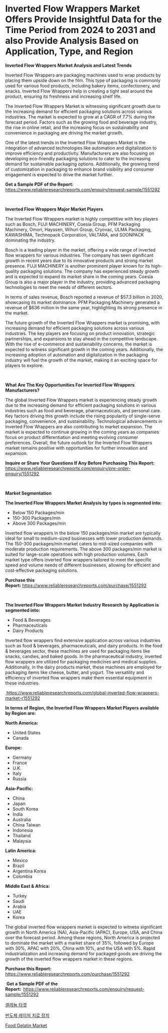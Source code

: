 <p><h1>Inverted Flow Wrappers Market Offers Provide Insightful Data for the Time Period from 2024 to 2031 and also Provide Analysis Based on Application, Type, and Region</h1></p><p><strong>Inverted Flow Wrappers Market Analysis and Latest Trends</strong></p>
<p><p>Inverted Flow Wrappers are packaging machines used to wrap products by placing them upside down on the film. This type of packaging is commonly used for various food products, including bakery items, confectionery, and snacks. Inverted Flow Wrappers help in creating a tight seal around the product, ensuring its freshness and increasing shelf life.</p><p>The Inverted Flow Wrappers Market is witnessing significant growth due to the increasing demand for efficient packaging solutions across various industries. The market is expected to grow at a CAGR of 7.7% during the forecast period. Factors such as the growing food and beverage industry, the rise in online retail, and the increasing focus on sustainability and convenience in packaging are driving the market growth.</p><p>One of the latest trends in the Inverted Flow Wrappers Market is the integration of advanced technologies like automation and digitalization to improve efficiency and productivity. Manufacturers are also focusing on developing eco-friendly packaging solutions to cater to the increasing demand for sustainable packaging options. Additionally, the growing trend of customization in packaging to enhance brand visibility and consumer engagement is expected to drive the market further.</p></p>
<p><strong>Get a Sample PDF of the Report:&nbsp;</strong> <a href="https://www.reliableresearchreports.com/enquiry/request-sample/1551292">https://www.reliableresearchreports.com/enquiry/request-sample/1551292</a></p>
<p>&nbsp;</p>
<p><strong>Inverted Flow Wrappers Major Market Players</strong></p>
<p><p>The Inverted Flow Wrappers market is highly competitive with key players such as Bosch, FUJI MACHINERY, Coesia Group, PFM Packaging Machinery, Omori, Hayssen, Wihuri Group, Cryovac, ULMA Packaging, KAWASHIMA, Technopack Corporation, VALTARA, and SOONPACK dominating the industry. </p><p>Bosch is a leading player in the market, offering a wide range of inverted flow wrappers for various industries. The company has seen significant growth in recent years due to its innovative products and strong market presence. FUJI MACHINERY is another prominent player known for its high-quality packaging solutions. The company has experienced steady growth and is expected to expand its market share in the coming years. Coesia Group is also a major player in the industry, providing advanced packaging technologies to meet the needs of different sectors. </p><p>In terms of sales revenue, Bosch reported a revenue of $57.3 billion in 2020, showcasing its market dominance. PFM Packaging Machinery generated a revenue of $636 million in the same year, highlighting its strong presence in the market. </p><p>The future growth of the Inverted Flow Wrappers market is promising, with increasing demand for efficient packaging solutions across various industries. The key players are focusing on product innovation, strategic partnerships, and expansions to stay ahead in the competitive landscape. With the rise of e-commerce and sustainability concerns, the market is expected to witness significant growth in the coming years. Additionally, the increasing adoption of automation and digitalization in the packaging industry will fuel the growth of the market, making it an exciting space for players to explore.</p></p>
<p>&nbsp;</p>
<p><strong>What Are The Key Opportunities For Inverted Flow Wrappers Manufacturers?</strong></p>
<p><p>The global Inverted Flow Wrappers market is experiencing steady growth due to the increasing demand for efficient packaging solutions in various industries such as food and beverage, pharmaceuticals, and personal care. Key factors driving this growth include the rising popularity of single-serve packaging, convenience, and sustainability. Technological advancements in Inverted Flow Wrappers are also contributing to market expansion. The market is expected to continue growing in the coming years as companies focus on product differentiation and meeting evolving consumer preferences. Overall, the future outlook for the Inverted Flow Wrappers market remains positive with opportunities for further innovation and expansion.</p></p>
<p><strong>Inquire or Share Your Questions If Any Before Purchasing This Report:</strong> <a href="https://www.reliableresearchreports.com/enquiry/pre-order-enquiry/1551292">https://www.reliableresearchreports.com/enquiry/pre-order-enquiry/1551292</a></p>
<p>&nbsp;</p>
<p><strong>Market Segmentation</strong></p>
<p><strong>The Inverted Flow Wrappers Market Analysis by types is segmented into:</strong></p>
<p><ul><li>Below 150 Packages/min</li><li>150-300 Packages/min</li><li>Above 300 Packages/min</li></ul></p>
<p><p>Inverted flow wrappers in the below 150 packages/min market are typically ideal for small to medium-sized businesses with lower production demands. The 150-300 packages/min market caters to mid-sized companies with moderate production requirements. The above 300 packages/min market is suited for large-scale operations with high production volumes. Each market type offers inverted flow wrappers tailored to meet the specific speed and volume needs of different businesses, allowing for efficient and cost-effective packaging solutions.</p></p>
<p><strong>Purchase this Report:&nbsp;</strong><a href="https://www.reliableresearchreports.com/purchase/1551292">https://www.reliableresearchreports.com/purchase/1551292</a></p>
<p>&nbsp;</p>
<p><strong>The Inverted Flow Wrappers Market Industry Research by Application is segmented into:</strong></p>
<p><ul><li>Food & Beverages</li><li>Pharmaceuticals</li><li>Dairy Products</li></ul></p>
<p><p>Inverted flow wrappers find extensive application across various industries such as food & beverages, pharmaceuticals, and dairy products. In the food & beverages sector, these machines are used for packaging items like snacks, candies, and baked goods. In the pharmaceutical industry, inverted flow wrappers are utilized for packaging medicines and medical supplies. Additionally, in the dairy products market, these machines are employed for packaging items like cheese, butter, and yogurt. The versatility and efficiency of inverted flow wrappers make them essential equipment in these industries.</p></p>
<p><a href="https://www.reliableresearchreports.com/global-inverted-flow-wrappers-market-r1551292">&nbsp;https://www.reliableresearchreports.com/global-inverted-flow-wrappers-market-r1551292</a></p>
<p><strong>In terms of Region, the Inverted Flow Wrappers Market Players available by Region are:</strong></p>
<p>
    <p> <strong> North America: </strong>
        <ul>
            <li>United States</li>
            <li>Canada</li>
        </ul>
        </p> 
    <p> <strong> Europe: </strong>
        <ul>
            <li>Germany</li>
            <li>France</li>
            <li>U.K.</li>
            <li>Italy</li>
            <li>Russia</li>
        </ul>
        </p> 
    <p> <strong> Asia-Pacific: </strong>
        <ul>
            <li>China</li>
            <li>Japan</li>
            <li>South Korea</li>
            <li>India</li>
            <li>Australia</li>
            <li>China Taiwan</li>
            <li>Indonesia</li>
            <li>Thailand</li>
            <li>Malaysia</li>
        </ul>
        </p> 
    <p> <strong> Latin America: </strong>
        <ul>
            <li>Mexico</li>
            <li>Brazil</li>
            <li>Argentina Korea</li>
            <li>Colombia</li>
        </ul>
        </p> 
    <p> <strong> Middle East & Africa: </strong>
        <ul>
            <li>Turkey</li>
            <li>Saudi</li>
            <li>Arabia</li>
            <li>UAE</li>
            <li>Korea</li>
        </ul>
    </p>
    </p>
<p><p>The global inverted flow wrappers market is expected to witness significant growth in North America (NA), Asia-Pacific (APAC), Europe, USA, and China over the forecast period. Among these regions, North America is projected to dominate the market with a market share of 35%, followed by Europe with 30%, APAC with 20%, China with 10%, and the USA with 5%. Rapid industrialization and increasing demand for packaged goods are driving the growth of the inverted flow wrappers market in these regions.</p></p>
<p><strong>Purchase this Report: </strong><a href="https://www.reliableresearchreports.com/purchase/1551292">https://www.reliableresearchreports.com/purchase/1551292</a></p>
<p>&nbsp;<strong>Get a Sample PDF of the Report:&nbsp;&nbsp;</strong><a href="https://www.reliableresearchreports.com/enquiry/request-sample/1551292">https://www.reliableresearchreports.com/enquiry/request-sample/1551292</a></p>
<p><strong></strong></p>
<p><p><a href="https://github.com/BrettWeberrt8767765/Market-Research-Report-List-1/blob/main/376997335931.md">셀레늄 타겟</a></p><p><a href="https://github.com/camron674/Market-Research-Report-List-1/blob/main/472957435932.md">반도체 레이저 치료 장치</a></p><p><a href="https://issuu.com/reportprime-2/docs/food-gelatin-market-size-2030.pptx">Food Gelatin Market</a></p></p>